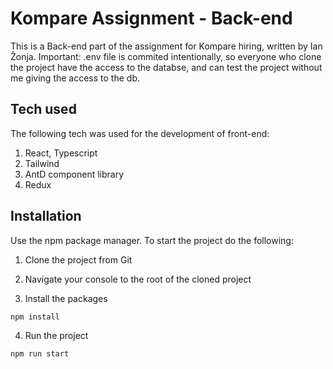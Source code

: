 # Kompare Assignment - Back-end

This is a Back-end part of the assignment for Kompare hiring, written by Ian Žonja. 
Important: .env file is commited intentionally, so everyone who clone the project have the access to the databse, and can test the project without me giving the access to the db.

## Tech used
The following tech was used for the development of front-end:
1) React, Typescript
2) Tailwind
3) AntD component library
4) Redux

## Installation

Use the npm package manager. To start the project do the following:

1) Clone the project from Git

2) Navigate your console to the root of the cloned project

3) Install the packages
```bash
npm install
```

4) Run the project
```bash
npm run start
```
